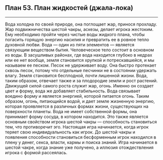 ## План 53. План жидкостей (джала-лока)


---
Вода холодна по своей природе, она поглощает жар, принося прохладу. Жар подвижничества шестой чакры, аскезы, делает игрока жестоким. Ему необходимо пройти через чистые воды жидкого плана, чтобы погасить горящую энергию насилия и превратить ее в ровное тепло духовной любви. Вода — один из пяти элементов — является связующим веществом бытия. Человеческое тело состоит в основном из воды. В засушливых районах, где вода находится глубоко в недрах или ее нет вообще, земля становится хрупкой и потрескавшейся, и мы называем ее песком. Песок не удерживает воду. Она быстро протекает сквозь песок, потому что отдельные песчинки не в состоянии удержать влагу. Земля становится бесплодной, почти лишенной жизни. Вода, таким образом, отвечает также и за плодородие земли и рост растений. Движущей силой самого роста служит жар, огонь. Именно он создает цвет и форму, вода же добавляет стабильность. Вода связывает воедино форму и является энергией, которой питается огонь. Таким образом, огонь, питающийся водой, и дает земле жизненную энергию, которая проявляется в различных формах жизни, существующих на поверхности планеты. Вода не имеет собственной формы, она принимает форму сосуда, в котором находится. Это также является основным свойством игрока шестой чакры — способность становиться тем, что противоречит эго. Настоящая игра начинается, когда игрок теряет свою индивидуальность как игрок. До шестой чакры и появления способности становиться бесформенным игрок находился в плену у денег, секса, власти, кармы и поиска знаний. Игра начинается в шестой чакре, когда знание уже получено, а иллюзия отождествления игрока с формой рассеялась.

